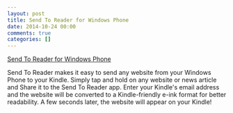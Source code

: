 ```yaml
---
layout: post
title: Send To Reader for Windows Phone
date: 2014-10-24 00:00
comments: true
categories: []
---
```

<a href="http://www.windowsphone.com/en-us/store/app/send-to-reader/484696ad-b696-4d62-82a8-207d5e17e4b3">Send To Reader for Windows Phone</a>

<p>Send To Reader makes it easy to send any website from your Windows Phone to your Kindle. Simply tap and hold on any website or news article and Share it to the Send To Reader app. Enter your Kindle's email address and the website will be converted to a Kindle-friendly e-ink format for better readability. A few seconds later, the website will appear on your Kindle!</p>
